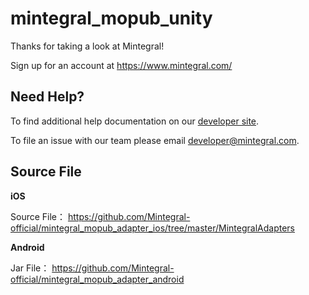 # mintegral_mopub_unity

Thanks for taking a look at Mintegral! 

Sign up for an account at https://www.mintegral.com/

## Need Help? 

To find additional help documentation on our  [developer site](http://cdn-adn.rayjump.com/cdn-adn/v2/markdown_v2/index.html?file=sdk-m_sdk_mopub-unity&lang=en).

To file an issue with our team please email <developer@mintegral.com>.


## Source File

**iOS**

Source File：  https://github.com/Mintegral-official/mintegral_mopub_adapter_ios/tree/master/MintegralAdapters



**Android**

Jar File：  https://github.com/Mintegral-official/mintegral_mopub_adapter_android
